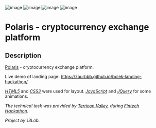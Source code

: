 ![image](https://img.shields.io/badge/React-20232A?style=for-the-badge&logo=react&logoColor=61DAFB)
![image](https://img.shields.io/badge/JavaScript-323330?style=for-the-badge&logo=javascript&logoColor=F7DF1E)
![image](https://img.shields.io/badge/HTML5-E34F26?style=for-the-badge&logo=html5&logoColor=white)
![image](https://img.shields.io/badge/CSS3-1572B6?style=for-the-badge&logo=css3&logoColor=white)
# Polaris - cryptocurrency exchange platform

## Description

[Polaris](https://github.com/manste1n/PolarisProject) - cryptocurrency exchange platform.

Live demo of landing page: https://zaurbbb.github.io/bolek-landing-hackathon/

[*HTML5*](https://developer.mozilla.org/en-US/docs/Glossary/HTML5) and [*CSS3*](https://developer.mozilla.org/en-US/docs/Web/CSS) were used for layout. [*JavaScript*](https://javascript.info/) and [*JQuery*](https://api.jquery.com/) for some animations.

*The technical task was provided by [Terricon Valley](https://terricon.kz/ru/), during [Fintech Hackathon](https://terricon.kz/tpost/j0pfz49jj1-obyavlyaem-rezultati-fintech-hackathon).*

*Project by 13Lab.*
